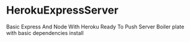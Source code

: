 # HerokuExpressServer
Basic Express And Node With Heroku Ready To Push Server Boiler plate with basic dependencies install
